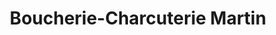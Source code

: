 ---
title: "Boucherie-Charcuterie Martin"
url: /florac/boucherie-charcuterie-martin/
shop: boucherie
---